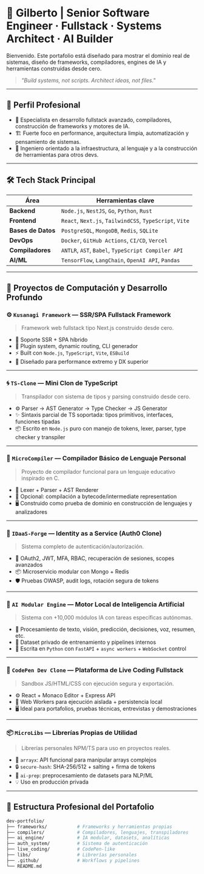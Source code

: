 # 🧠 Gilberto | Senior Software Engineer · Fullstack · Systems Architect · AI Builder

Bienvenido. Este portafolio está diseñado para mostrar el dominio real de sistemas, diseño de frameworks, compiladores, engines de IA y herramientas construidas desde cero.

> *"Build systems, not scripts. Architect ideas, not files."*

---

## 🧭 Perfil Profesional

- 🧠 Especialista en desarrollo fullstack avanzado, compiladores, construcción de frameworks y motores de IA.
- 🏗️ Fuerte foco en performance, arquitectura limpia, automatización y pensamiento de sistemas.
- 🧬 Ingeniero orientado a la infraestructura, al lenguaje y a la construcción de herramientas para otros devs.

---

## 🛠️ Tech Stack Principal

| Área                | Herramientas clave                                     |
|---------------------|--------------------------------------------------------|
| **Backend**         | `Node.js`, `NestJS`, `Go`, `Python`, `Rust`           |
| **Frontend**        | `React`, `Next.js`, `TailwindCSS`, `TypeScript`, `Vite`|
| **Bases de Datos**  | `PostgreSQL`, `MongoDB`, `Redis`, `SQLite`            |
| **DevOps**          | `Docker`, `GitHub Actions`, `CI/CD`, `Vercel`         |
| **Compiladores**    | `ANTLR`, `AST`, `Babel`, `TypeScript Compiler API`    |
| **AI/ML**           | `TensorFlow`, `LangChain`, `OpenAI API`, `Pandas`     |

---

## 🚀 Proyectos de Computación y Desarrollo Profundo

### ⚙️ `Kusanagi Framework` — SSR/SPA Fullstack Framework
> Framework web fullstack tipo Next.js construido desde cero.

- 🔧 Soporte SSR + SPA híbrido
- 🧩 Plugin system, dynamic routing, CLI generador
- ⚡️ Built con `Node.js`, `TypeScript`, `Vite`, `ESBuild`
- 🎯 Diseñado para performance extremo y DX superior

---

### 🌀 `TS-Clone` — Mini Clon de TypeScript
> Transpilador con sistema de tipos y parsing construido desde cero.

- ⚙️ Parser → AST Generator → Type Checker → JS Generator
- ✨ Sintaxis parcial de TS soportada: tipos primitivos, interfaces, funciones tipadas
- 📦 Escrito en `Node.js` puro con manejo de tokens, lexer, parser, type checker y transpiler

---

### 🔨 `MicroCompiler` — Compilador Básico de Lenguaje Personal
> Proyecto de compilador funcional para un lenguaje educativo inspirado en C.

- 🔣 Lexer + Parser + AST Renderer
- 🧠 Opcional: compilación a bytecode/intermediate representation
- 🖥️ Construido como prueba de dominio en construcción de lenguajes y analizadores

---

### 🔐 `IDaaS-Forge` — Identity as a Service (Auth0 Clone)
> Sistema completo de autenticación/autorización.

- 🧩 OAuth2, JWT, MFA, RBAC, recuperación de sesiones, scopes avanzados
- 📦 Microservicio modular con Mongo + Redis
- 🛡️ Pruebas OWASP, audit logs, rotación segura de tokens

---

### 🧠 `AI Modular Engine` — Motor Local de Inteligencia Artificial
> Sistema con +10,000 módulos IA con tareas específicas autónomas.

- 🤖 Procesamiento de texto, visión, predicción, decisiones, voz, resumen, etc.
- 💾 Dataset privado de entrenamiento y pipelines internos
- 🔧 Escrita en `Python` con `FastAPI` + `async workers` + `WebSocket` control

---

### 🧪 `CodePen Dev Clone` — Plataforma de Live Coding Fullstack
> Sandbox JS/HTML/CSS con ejecución segura y exportación.

- ⚙️ React + Monaco Editor + Express API
- 🔐 Web Workers para ejecución aislada + persistencia local
- 🖥️ Ideal para portafolios, pruebas técnicas, entrevistas y demostraciones

---

### 📦 `MicroLibs` — Librerías Propias de Utilidad
> Librerías personales NPM/TS para uso en proyectos reales.

- 🧠 `arrayx`: API funcional para manipular arrays complejos
- 🔒 `secure-hash`: SHA-256/512 + salting + firma de tokens
- 🧠 `ai-prep`: preprocesamiento de datasets para NLP/ML
- 💡 Uso en producción privada

---

## 📂 Estructura Profesional del Portafolio

```bash
dev-portfolio/
├── frameworks/           # Frameworks y herramientas propias
├── compilers/            # Compiladores, lenguajes, transpiladores
├── ai_engine/            # IA modular, datasets, analíticas
├── auth_system/          # Sistema de autenticación
├── live_coding/          # CodePen-like
├── libs/                 # Librerías personales
├── .github/              # Workflows y pipelines
└── README.md
